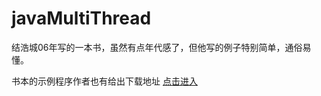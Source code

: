 # javaMultiThread
结浩城06年写的一本书，虽然有点年代感了，但他写的例子特别简单，通俗易懂。

书本的示例程序作者也有给出下载地址
[点击进入](http://www.hyuki.com/dp/dp2.html)
